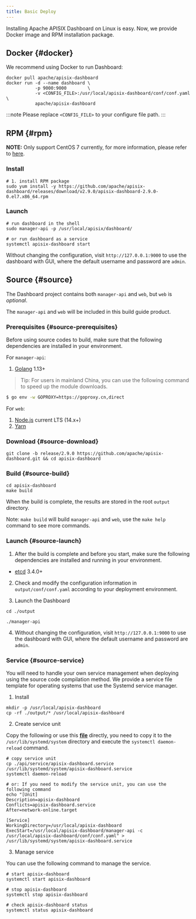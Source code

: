 ```yaml
---
title: Basic Deploy
---
```


<!--
#
# Licensed to the Apache Software Foundation (ASF) under one or more
# contributor license agreements.  See the NOTICE file distributed with
# this work for additional information regarding copyright ownership.
# The ASF licenses this file to You under the Apache License, Version 2.0
# (the "License"); you may not use this file except in compliance with
# the License.  You may obtain a copy of the License at
#
#     http://www.apache.org/licenses/LICENSE-2.0
#
# Unless required by applicable law or agreed to in writing, software
# distributed under the License is distributed on an "AS IS" BASIS,
# WITHOUT WARRANTIES OR CONDITIONS OF ANY KIND, either express or implied.
# See the License for the specific language governing permissions and
# limitations under the License.
#
-->

Installing Apache APISIX Dashboard on Linux is easy.
Now, we provide Docker image and RPM installation package.

## Docker {#docker}

We recommend using Docker to run Dashboard:

```shell
docker pull apache/apisix-dashboard
docker run -d --name dashboard \
           -p 9000:9000        \
           -v <CONFIG_FILE>:/usr/local/apisix-dashboard/conf/conf.yaml \
           apache/apisix-dashboard
```

:::note
Please replace `<CONFIG_FILE>` to your configure file path.
:::

## RPM {#rpm}

**NOTE:** Only support CentOS 7 currently, for more information, please refer to [here](./deploy.md).

### Install

```shell
# 1. install RPM package
sudo yum install -y https://github.com/apache/apisix-dashboard/releases/download/v2.9.0/apisix-dashboard-2.9.0-0.el7.x86_64.rpm
```

### Launch

```shell
# run dashboard in the shell
sudo manager-api -p /usr/local/apisix/dashboard/

# or run dashboard as a service
systemctl apisix-dashboard start
```

Without changing the configuration, visit `http://127.0.0.1:9000` to use the dashboard with GUI, where the default username and password are `admin`.

## Source {#source}

The Dashboard project contains both `manager-api` and `web`, but `web` is _optional_.

The `manager-api` and `web` will be included in this build guide product.

### Prerequisites {#source-prerequisites}

Before using source codes to build, make sure that the following dependencies are installed in your environment.

For `manager-api`:

1. [Golang](https://golang.org/dl/) 1.13+

> Tip: For users in mainland China, you can use the following command to speed up the module downloads.

```sh
$ go env -w GOPROXY=https://goproxy.cn,direct
```

For `web`:

1. [Node.js](https://nodejs.org/en/download/) current LTS (14.x+)
2. [Yarn](https://yarnpkg.com/getting-started/install)

### Download {#source-download}

```shell
git clone -b release/2.9.0 https://github.com/apache/apisix-dashboard.git && cd apisix-dashboard
```

### Build {#source-build}

```shell
cd apisix-dashboard
make build
```

When the build is complete, the results are stored in the root `output` directory.

Note: `make build` will build `manager-api` and `web`, use the `make help` command to see more commands.

### Launch {#source-launch}

1. After the build is complete and before you start, make sure the following dependencies are installed and running in your environment.

- [etcd](https://etcd.io/docs/v3.4.0/dl-build/) 3.4.0+

2. Check and modify the configuration information in `output/conf/conf.yaml` according to your deployment environment.

3. Launch the Dashboard

```shell
cd ./output

./manager-api
```

4. Without changing the configuration, visit `http://127.0.0.1:9000` to use the dashboard with GUI, where the default username and password are `admin`.

### Service {#source-service}

You will need to handle your own service management when deploying using the source code compilation method. We provide a service file template for operating systems that use the Systemd service manager.

1. Install

```shell
mkdir -p /usr/local/apisix-dashboard
cp -rf ./output/* /usr/local/apisix-dashboard
```

2. Create service unit

Copy the following or use this [**file**](https://github.com/apache/apisix-dashboard/tree/master/service/apisix-dashboard.service) directly, you need to copy it to the `/usr/lib/systemd/system` directory and execute the `systemctl daemon-reload` command.

```shell
# copy service unit
cp ./api/service/apisix-dashboard.service /usr/lib/systemd/system/apisix-dashboard.service
systemctl daemon-reload

# or: If you need to modify the service unit, you can use the following command
echo "[Unit]
Description=apisix-dashboard
Conflicts=apisix-dashboard.service
After=network-online.target

[Service]
WorkingDirectory=/usr/local/apisix-dashboard
ExecStart=/usr/local/apisix-dashboard/manager-api -c /usr/local/apisix-dashboard/conf/conf.yaml" > /usr/lib/systemd/system/apisix-dashboard.service
```

3. Manage service

You can use the following command to manage the service.

```shell
# start apisix-dashboard
systemctl start apisix-dashboard

# stop apisix-dashboard
systemctl stop apisix-dashboard

# check apisix-dashboard status
systemctl status apisix-dashboard
```
